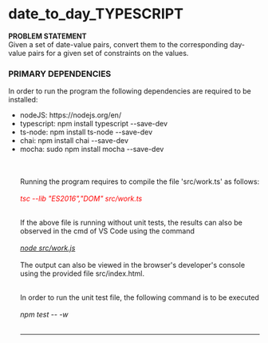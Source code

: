 # date_to_day_TYPESCRIPT
<b>PROBLEM STATEMENT</b><br>
Given a set of date-value pairs, convert them to the corresponding day-value pairs for a given set of constraints on the values.

### PRIMARY DEPENDENCIES

In order to run the program the following dependencies are required to be installed:
<ul>
  <li>nodeJS: https://nodejs.org/en/ </li>
  <li>typescript: npm install typescript --save-dev</li>
  <li>ts-node: npm install ts-node --save-dev</li>
  <li>chai:  npm install chai --save-dev</li>
  <li>mocha: sudo npm install mocha --save-dev</li><br><br>
    
Running the program requires to compile the file 'src/work.ts' as follows:<br><br>
<i><font color='red'>tsc --lib "ES2016","DOM" src/work.ts</font></i><br><br>

If the above file is running without unit tests, the results can also be observed in the cmd of VS Code using the command<br><br>
<i><u>node src/work.js</u></i><br><br>
The output can also be viewed in the browser's developer's console using the provided file src/index.html.<br><br>

In order to run the unit test file, the following command is to be executed<br><br>
<i>npm test -- -w</i><br><br>

<hr>

